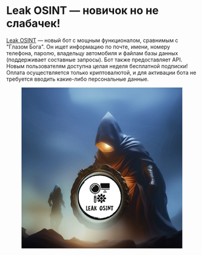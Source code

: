 # Leak OSINT — новичок но не слабачек!

[Leak OSINT](https://ok.me/QsQF1) — новый бот с мощным функционалом, сравнимым с "Глазом Бога". Он ищет информацию по почте, имени, номеру телефона, паролю, владельцу автомобиля и файлам базы данных (поддерживает составные запросы). Бот также предоставляет API. Новым пользователям доступна целая неделя бесплатной подписки! Оплата осуществляется только криптовалютой, и для активации бота не требуется вводить какие-либо персональные данные.&#x20;

<figure><img src=".gitbook/assets/ls.jpeg" alt=""><figcaption></figcaption></figure>

